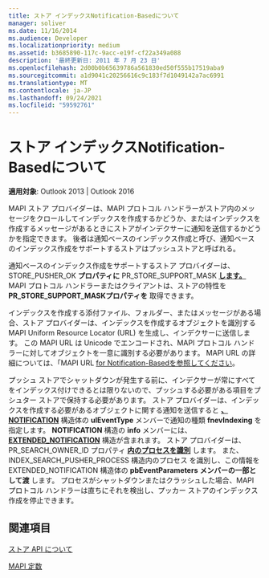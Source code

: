 ```yaml
---
title: ストア インデックスNotification-Basedについて
manager: soliver
ms.date: 11/16/2014
ms.audience: Developer
ms.localizationpriority: medium
ms.assetid: b3685890-117c-9acc-e19f-cf22a349a088
description: '最終更新日: 2011 年 7 月 23 日'
ms.openlocfilehash: 2d00b0b65639786a561830ed50f555b17519aba9
ms.sourcegitcommit: a1d9041c20256616c9c183f7d1049142a7ac6991
ms.translationtype: MT
ms.contentlocale: ja-JP
ms.lasthandoff: 09/24/2021
ms.locfileid: "59592761"
---
```

# <a name="about-notification-based-store-indexing"></a>ストア インデックスNotification-Basedについて

  
  
**適用対象**: Outlook 2013 | Outlook 2016 
  
MAPI ストア プロバイダーは、MAPI プロトコル ハンドラーがストア内のメッセージをクロールしてインデックスを作成するかどうか、またはインデックスを作成するメッセージがあるときにストアがインデクサーに通知を送信するかどうかを指定できます。 後者は通知ベースのインデックス作成と呼び、通知ベースのインデックス作成をサポートするストアはプッシュストアと呼ばれる。
  
通知ベースのインデックス作成をサポートするストア プロバイダーは、STORE_PUSHER_OK **プロパティに** PR_STORE_SUPPORT_MASK **[します。](pidtagstoresupportmask-canonical-property.md)** MAPI プロトコル ハンドラーまたはクライアントは、ストアの特性を **PR_STORE_SUPPORT_MASKプロパティを** 取得できます。 
  
インデックスを作成する添付ファイル、フォルダー、またはメッセージがある場合、ストア プロバイダーは、インデックスを作成するオブジェクトを識別する MAPI Uniform Resource Locator (URL) を生成し、インデクサーに送信します。 この MAPI URL は Unicode でエンコードされ、MAPI プロトコル ハンドラーに対してオブジェクトを一意に識別する必要があります。 MAPI URL の詳細については、「MAPI URL [for Notification-Basedを参照してください](about-mapi-urls-for-notification-based-indexing.md)。
  
プッシュ ストアでシャットダウンが発生する前に、インデクサーが常にすべてをインデックス付けできるとは限りないので、プッシュする必要がある項目をプシュター ストアで保持する必要があります。 ストア プロバイダーは、インデックスを作成する必要があるオブジェクトに関する通知を送信すると **[、NOTIFICATION](notification.md)** 構造体の **ulEventType** メンバーで通知の種類 **fnevIndexing** を指定します。 **NOTIFICATION** 構造の **info** メンバーには、**[EXTENDED_NOTIFICATION](extended_notification.md)** 構造が含まれます。 ストア プロバイダーは、PR_SEARCH_OWNER_ID プロパティ **[内のプロセスを識別](pidtagsearchownerid-canonical-property.md)** します。 また、INDEX_SEARCH_PUSHER_PROCESS 構造内のプロセス [](index_search_pusher_process.md)を識別し、この情報を EXTENDED_NOTIFICATION 構造体の **pbEventParameters** **メンバーの一部として渡** します。 プロセスがシャットダウンまたはクラッシュした場合、MAPI プロトコル ハンドラーは直ちにそれを検出し、プッカー ストアのインデックス作成を停止できます。 
  
## <a name="see-also"></a>関連項目



[ストア API について](about-the-store-api.md)
  
[MAPI 定数](mapi-constants.md)

